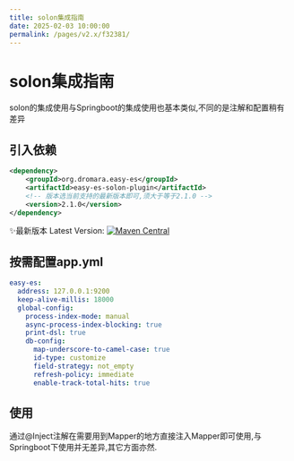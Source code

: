 ```yaml
---
title: solon集成指南
date: 2025-02-03 10:00:00 
permalink: /pages/v2.x/f32381/
---
```

# solon集成指南

solon的集成使用与Springboot的集成使用也基本类似,不同的是注解和配置稍有差异

## 引入依赖
```xml
<dependency>
    <groupId>org.dromara.easy-es</groupId>
    <artifactId>easy-es-solon-plugin</artifactId>
    <!-- 版本选当前支持的最新版本即可,须大于等于2.1.0 -->
    <version>2.1.0</version>
</dependency>
```

✨最新版本 Latest
Version: [![Maven Central](https://img.shields.io/github/v/release/xpc1024/easy-es?include_prereleases&logo=xpc&style=plastic)](https://search.maven.org/search?q=g:io.github.xpc1024%20a:easy-*)

## 按需配置app.yml

```yaml
easy-es:
  address: 127.0.0.1:9200
  keep-alive-millis: 18000
  global-config:
    process-index-mode: manual
    async-process-index-blocking: true
    print-dsl: true
    db-config:
      map-underscore-to-camel-case: true
      id-type: customize
      field-strategy: not_empty
      refresh-policy: immediate
      enable-track-total-hits: true
```

## 使用
通过@Inject注解在需要用到Mapper的地方直接注入Mapper即可使用,与Springboot下使用并无差异,其它方面亦然.
